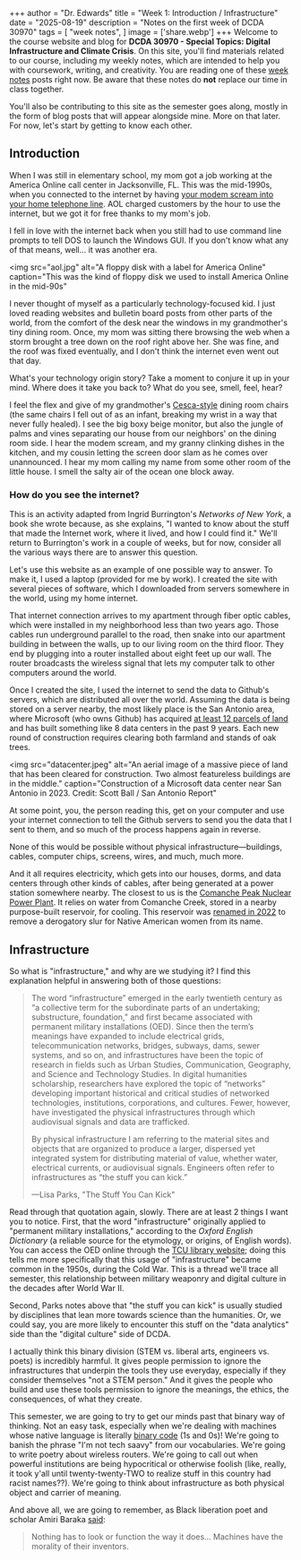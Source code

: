 +++
author = "Dr. Edwards"
title = "Week 1: Introduction / Infrastructure"
date = "2025-08-19"
description = "Notes on the first week of DCDA 30970"
tags = [
    "week notes",
]
image = ['share.webp']
+++
Welcome to the course website and blog for **DCDA 30970 - Special Topics: Digital Infrastructure and Climate Crisis**. On this site, you'll find materials related to our course, including my weekly notes, which are intended to help you with coursework, writing, and creativity. You are reading one of these [week notes](../tags/week-notes) posts right now. Be aware that these notes do **not** replace our time in class together.

You'll also be contributing to this site as the semester goes along, mostly in the form of blog posts that will appear alongside mine. More on that later. For now, let's start by getting to know each other. 

## Introduction
When I was still in elementary school, my mom got a job working at the America Online call center in Jacksonville, FL. This was the mid-1990s, when you connected to the internet by having [your modem scream into your home telephone line](https://upload.wikimedia.org/wikipedia/commons/3/33/Dial_up_modem_noises.ogg). AOL charged customers by the hour to use the internet, but we got it for free thanks to my mom's job. 

I fell in love with the internet back when you still had to use command line prompts to tell DOS to launch the Windows GUI. If you don't know what any of that means, well... it was another era. 

<img
  src="aol.jpg"
  alt="A floppy disk with a label for America Online"
  caption="This was the kind of floppy disk we used to install America Online in the mid-90s"
>

I never thought of myself as a particularly technology-focused kid. I just loved reading websites and bulletin board posts from other parts of the world, from the comfort of the desk near the windows in my grandmother's tiny dining room. Once, my mom was sitting there browsing the web when a storm brought a tree down on the roof right above her. She was fine, and the roof was fixed eventually, and I don't think the internet even went out that day. 

What's your technology origin story? Take a moment to conjure it up in your mind. Where does it take you back to? What do you see, smell, feel, hear?

I feel the flex and give of my grandmother's [Cesca-style](https://en.wikipedia.org/wiki/Cesca_chair) dining room chairs (the same chairs I fell out of as an infant, breaking my wrist in a way that never fully healed). I see the big boxy beige monitor, but also the jungle of palms and vines separating our house from our neighbors' on the dining room side. I hear the modem scream, and my granny clinking dishes in the kitchen, and my cousin letting the screen door slam as he comes over unannounced. I hear my mom calling my name from some other room of the little house. I smell the salty air of the ocean one block away. 

### How do you see the internet?
This is an activity adapted from Ingrid Burrington's *Networks of New York*, a book she wrote because, as she explains, "I wanted to know about the stuff that made the Internet work, where it lived, and how I could find it." We'll return to Burrington's work in a couple of weeks, but for now, consider all the various ways there are to answer this question.

Let's use this website as an example of one possible way to answer. To make it, I used a laptop (provided for me by work). I created the site with several pieces of software, which I downloaded from servers somewhere in the world, using my home internet. 

That internet connection arrives to my apartment through fiber optic cables, which were installed in my neighborhood less than two years ago. Those cables run underground parallel to the road, then snake into our apartment building in between the walls, up to our living room on the third floor. They end by plugging into a router installed about eight feet up our wall. The router broadcasts the wireless signal that lets my computer talk to other computers around the world.

Once I created the site, I used the internet to send the data to Github's servers, which are distributed all over the world. Assuming the data is being stored on a server nearby, the most likely place is the San Antonio area, where Microsoft (who owns Github) has acquired [at least 12 parcels of land](https://sanantonioreport.org/medina-county-farmland-data-centers-strain/) and has built something like 8 data centers in the past 9 years. Each new round of construction requires clearing both farmland and stands of oak trees. 

<img
  src="datacenter.jpeg"
  alt="An aerial image of a massive piece of land that has been cleared for construction. Two almost featureless buildings are in the middle."
  caption="Construction of a Microsoft data center near San Antonio in 2023. Credit: Scott Ball / San Antonio Report"
>

At some point, you, the person reading this, get on your computer and use your internet connection to tell the Github servers to send you the data that I sent to them, and so much of the process happens again in reverse. 

None of this would be possible without physical infrastructure—buildings, cables, computer chips, screens, wires, and much, much more. 

And it all requires electricity, which gets into our houses, dorms, and data centers through other kinds of cables, after being generated at a power station somewhere nearby. The closest to us is the [Comanche Peak Nuclear Power Plant](https://en.wikipedia.org/wiki/Comanche_Peak_Nuclear_Power_Plant). It relies on water from Comanche Creek, stored in a nearby purpose-built reservoir, for cooling. This reservoir was [renamed in 2022](https://edits.nationalmap.gov/apps/gaz-domestic/public/search/names/1863319) to remove a derogatory slur for Native American women from its name. 

## Infrastructure

So what is "infrastructure," and why are we studying it? I find this explanation helpful in answering both of those questions:

> The word “infrastructure” emerged in the early twentieth century as “a collective term for the subordinate parts of an undertaking; substructure, foundation,” and first became associated with permanent military installations (OED). Since then the term’s meanings have expanded to include electrical grids, telecommunication networks, bridges, subways, dams, sewer systems, and so on, and infrastructures have been the topic of research in fields such as Urban Studies, Communication, Geography, and Science and Technology Studies. In digital humanities scholarship, researchers have explored the topic of “networks” developing important historical and critical studies of networked technologies, institutions, corporations, and cultures. Fewer, however, have investigated the physical infrastructures through which audiovisual signals and data are trafficked. 
>
> By physical infrastructure I am referring to the material sites and objects that are organized to produce a larger, dispersed yet integrated system for distributing material of value, whether water, electrical currents, or audiovisual signals. Engineers often refer to infrastructures as “the stuff you can kick.”
>
> —Lisa Parks, "The Stuff You Can Kick"

Read through that quotation again, slowly. There are at least 2 things I want you to notice. First, that the word "infrastructure" originally applied to "permanent military installations," according to the *Oxford English Dictionary* (a reliable source for the etymology, or origins, of English words). You can access the OED online through the [TCU library website](https://libguides.tcu.edu/az.php?a=o); doing this tells me more specifically that this usage of "infrastructure" became common in the 1950s, during the Cold War. This is a thread we'll trace all semester, this relationship between military weaponry and digital culture in the decades after World War II.

Second, Parks notes above that "the stuff you can kick" is usually studied by disciplines that lean more towards science than the humanities. Or, we could say, you are more likely to encounter this stuff on the "data analytics" side than the "digital culture" side of DCDA. 

I actually think this binary division (STEM vs. liberal arts, engineers vs. poets) is incredibly harmful. It gives people permission to ignore the infrastructures that underpin the tools they use everyday, especially if they consider themselves "not a STEM person." And it gives the people who build and use these tools permission to ignore the meanings, the ethics, the consequences, of what they create.

This semester, we are going to try to get our minds past that binary way of thinking. Not an easy task, especially when we're dealing with machines whose native language is literally [binary code](https://en.wikipedia.org/wiki/Binary_code) (1s and 0s)! We're going to banish the phrase "I'm not tech saavy" from our vocabularies. We're going to write poetry about wireless routers. We're going to call out when powerful institutions are being hypocritical or otherwise foolish (like, really, it took y'all until twenty-twenty-TWO to realize stuff in this country had racist names??). We're going to think about infrastructure as both physical object and carrier of meaning. 

And above all, we are going to remember, as Black liberation poet and scholar Amiri Baraka [said](https://drive.google.com/open?id=1YV34Lsius5QIaJmMQVFwi1biIabfl85_):

> Nothing has to look or function the way it does… Machines have the morality of their inventors.